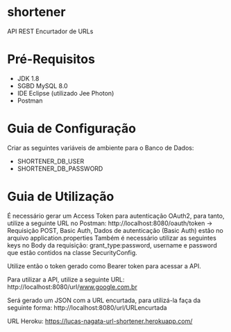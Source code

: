 # shortener
API REST Encurtador de URLs

# Pré-Requisitos
- JDK 1.8
- SGBD MySQL 8.0
- IDE Eclipse (utilizado Jee Photon)
- Postman
 
# Guia de Configuração
Criar as seguintes variáveis de ambiente para o Banco de Dados:
- SHORTENER_DB_USER
- SHORTENER_DB_PASSWORD

# Guia de Utilização

É necessário gerar um Access Token para autenticação OAuth2, para tanto, utilize a seguinte URL no Postman:
http://localhost:8080/oauth/token -> Requisição POST, Basic Auth, Dados de autenticação (Basic Auth) estão no arquivo application.properties
Também é necessário utilizar as seguintes keys no Body da requisição: grant_type:password, username e password que estão contidos na classe SecurityConfig.

Utilize então o token gerado como Bearer token para acessar a API.

Para utilizar a API, utilize a seguinte URL:
http://localhost:8080/url/www.google.com.br

Será gerado um JSON com a URL encurtada, para utilizá-la faça da seguinte forma:
http://localhost:8080/url/URLencurtada

URL Heroku: https://lucas-nagata-url-shortener.herokuapp.com/
